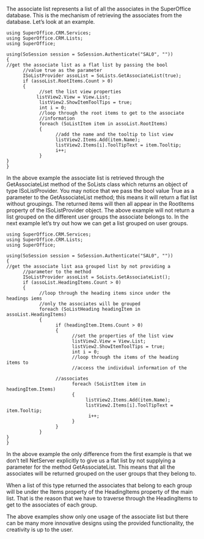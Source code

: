 <properties date="2016-05-10"
SortOrder="6"
/>

The associate list represents a list of all the associates in the SuperOffice database. This is the mechanism of retrieving the associates from the database. Let’s look at an example.

```
using SuperOffice.CRM.Services;
using SuperOffice.CRM.Lists;
using SuperOffice;
 
using(SoSession session = SoSession.Authenticate("SAL0", ""))
{
//get the associate list as a flat list by passing the bool
      //value true as the parameter
      ISoListProvider assoList = SoLists.GetAssociateList(true);
      if (assoList.RootItems.Count > 0)
      {
            //set the list view properties
           listView2.View = View.List;
            listView2.ShowItemToolTips = true;
            int i = 0;
            //loop through the root items to get to the associate
            //information
            foreach (SoListItem item in assoList.RootItems)
            {
                  //add the name and the tooltip to list view
                  listView2.Items.Add(item.Name);
                  listView2.Items[i].ToolTipText = item.Tooltip;
                  i++;
            }
}
}
```

 

In the above example the associate list is retrieved through the GetAssociateList method of the SoLists class which returns an object of type ISoListProvider. You may notice that we pass the bool value True as a parameter to the GetAssociateList method; this means it will return a flat list without groupings. The returned items will then all appear in the RootItems property of the ISoListProvider object. The above example will not return a list grouped on the different user groups the associate belongs to. In the next example let’s try out how we can get a list grouped on user groups.

```
using SuperOffice.CRM.Services;
using SuperOffice.CRM.Lists;
using SuperOffice;
 
using(SoSession session = SoSession.Authenticate("SAL0", ""))
{
//get the associate list asa grouped list by not providing a
      //parameter to the method
      ISoListProvider assoList = SoLists.GetAssociateList();
      if (assoList.HeadingItems.Count > 0)
      {
            //loop through the heading items since under the
headings iems
            //only the associates will be grouped
            foreach (SoListHeading headingItem in
assoList.HeadingItems)
            {
                  if (headingItem.Items.Count > 0)
                  {
                        //set the properties of the list view
                        listView2.View = View.List;
                        listView2.ShowItemToolTips = true;
                        int i = 0;
                        //loop through the items of the heading
items to
                        //access the individual information of the 

                  //associates
                        foreach (SoListItem item in
headingItem.Items)
                        {
                             listView2.Items.Add(item.Name);
                             listView2.Items[i].ToolTipText =
item.Tooltip;
                              i++;
                        }
                  }
            }
}
}
```

 

In the above example the only difference from the first example is that we don’t tell NetServer explicitly to give us a flat list by not supplying a parameter for the method GetAssociateList. This means that all the associates will be returned grouped on the user groups that they belong to.

 When a list of this type returned the associates that belong to each group will be under the Items property of the HeadingItems property of the main list. That is the reason that we have to traverse through the HeadingItems to get to the associates of each group.

The above examples show only one usage of the associate list but there can be many more innovative designs using the provided functionality, the creativity is up to the user.
